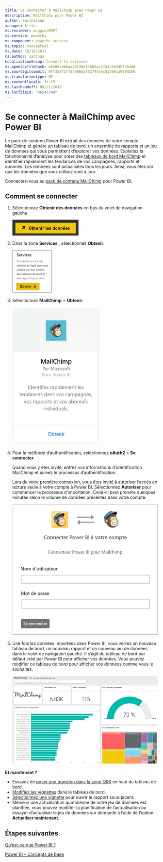 ```yaml
---
title: Se connecter à MailChimp avec Power BI
description: MailChimp pour Power BI
author: SarinaJoan
manager: kfile
ms.reviewer: maggiesMSFT
ms.service: powerbi
ms.component: powerbi-service
ms.topic: conceptual
ms.date: 10/16/2017
ms.author: sarinas
LocalizationGroup: Connect to services
ms.openlocfilehash: e6e09ceb6aa40f26e145b5ace7a3c9e94bfcb44d
ms.sourcegitcommit: 0ff358f1ff87e88daf837443ecd1398ca949d2b6
ms.translationtype: HT
ms.contentlocale: fr-FR
ms.lasthandoff: 09/21/2018
ms.locfileid: "46547749"
---
```

# <a name="connect-to-mailchimp-with-power-bi"></a>Se connecter à MailChimp avec Power BI
Le pack de contenu Power BI extrait des données de votre compte MailChimp et génère un tableau de bord, un ensemble de rapports et un jeu de données qui vous permettent d’explorer vos données. Exploitez la fonctionnalité d’analyse pour créer des [tableaux de bord MailChimp](https://powerbi.microsoft.com/integrations/mailchimp) et identifier rapidement les tendances de vos campagnes, rapports et abonnés. Les données sont actualisées tous les jours. Ainsi, vous êtes sûr que les données que vous utilisez sont à jour.

Connectez-vous au [pack de contenu MailChimp](https://app.powerbi.com/getdata/services/mailchimp) pour Power BI.

## <a name="how-to-connect"></a>Comment se connecter
1. Sélectionnez **Obtenir des données** en bas du volet de navigation gauche.
   
    ![](media/service-connect-to-mailchimp/pbi_getdata.png)
2. Dans la zone **Services** , sélectionnez **Obtenir**.
   
   ![](media/service-connect-to-mailchimp/pbi_getservices.png)
3. Sélectionnez **MailChimp** \> **Obtenir**.
   
   ![](media/service-connect-to-mailchimp/mailchimp.png)
4. Pour la méthode d’authentification, sélectionnez **oAuth2** \> **Se connecter**.
   
    Quand vous y êtes invité, entrez vos informations d’identification MailChimp et suivez le processus d’authentification.
   
    Lors de votre première connexion, vous êtes invité à autoriser l’accès en lecture seule à votre compte à Power BI. Sélectionnez **Autoriser** pour commencer le processus d’importation. Celui-ci peut prendre quelques minutes selon le volume de données présentes dans votre compte.
   
    ![](media/service-connect-to-mailchimp/allow.png)
5. Une fois les données importées dans Power BI, vous verrez un nouveau tableau de bord, un nouveau rapport et un nouveau jeu de données dans le volet de navigation gauche. Il s’agit du tableau de bord par défaut créé par Power BI pour afficher vos données. Vous pouvez modifier ce tableau de bord pour afficher vos données comme vous le souhaitez.
   
   ![](media/service-connect-to-mailchimp/pbi_mailchimpnewdash.png)

**Et maintenant ?**

* Essayez de [poser une question dans la zone Q&R](consumer/end-user-q-and-a.md) en haut du tableau de bord.
* [Modifiez les vignettes](service-dashboard-edit-tile.md) dans le tableau de bord.
* [Sélectionnez une vignette](consumer/end-user-tiles.md) pour ouvrir le rapport sous-jacent.
* Même si une actualisation quotidienne de votre jeu de données est planifiée, vous pouvez modifier la planification de l’actualisation ou essayer d’actualiser le jeu de données sur demande à l’aide de l’option **Actualiser maintenant**.

## <a name="next-steps"></a>Étapes suivantes
[Qu’est-ce que Power BI ?](power-bi-overview.md)

[Power BI – Concepts de base](consumer/end-user-basic-concepts.md)

